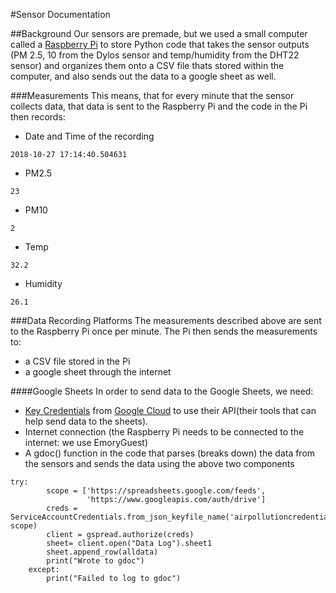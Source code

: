 #Sensor Documentation 

##Background 
Our sensors are premade, but we used a small computer called a [Raspberry Pi](https://www.raspberrypi.org/help/what-%20is-a-raspberry-pi/) to store Python code that takes the sensor outputs (PM 2.5, 10 from the Dylos sensor and temp/humidity from the DHT22 sensor) and organizes them onto a CSV file thats stored within the computer, and also sends out the data to a google sheet as well.

###Measurements
This means, that for every minute that the sensor collects data, that data is sent to the Raspberry Pi and the code in the Pi then records:
* Date and Time of the recording
```
2018-10-27 17:14:40.504631
```
* PM2.5 
```
23
```
* PM10
```
2
```
* Temp
```
32.2
```
* Humidity 
```
26.1
```
###Data Recording Platforms
The measurements described above are sent to the Raspberry Pi once per minute. The Pi then sends the measurements to:
* a CSV file stored in the Pi 
* a google sheet through the internet

####Google Sheets
In order to send data to the Google Sheets, we need:
* [Key Credentials](https://cloud.google.com/video-intelligence/docs/common/auth#set_up_an_api_key) from [Google Cloud](https://cloud.google.com/video-intelligence/docs/common/auth) to use their API(their tools that can help send data to the sheets).
* Internet connection (the Raspberry Pi needs to be connected to the internet: we use EmoryGuest)
* A gdoc() function in the code that parses (breaks down) the data from the sensors and sends the data using the above two components
```
try:
        scope = ['https://spreadsheets.google.com/feeds',
                 'https://www.googleapis.com/auth/drive']
        creds = ServiceAccountCredentials.from_json_keyfile_name('airpollutioncredentials.json', scope)
        client = gspread.authorize(creds)
        sheet= client.open("Data Log").sheet1
        sheet.append_row(alldata)
        print("Wrote to gdoc")
    except:
        print("Failed to log to gdoc")
```

